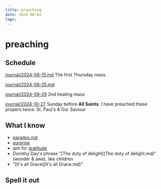 ```yaml
---
title: preaching
date: 2024-08-03
tags: 
---
```

# preaching

## Schedule

[journal/2024-08-15.md](journal/2024-08-15.md.md) The first Thursday mass.

[journal/2024-08-25.md](journal/2024-08-25.md)

[journal/2024-08-29](journal/2024-08-29.md) 2nd healing mass

[journal/2024-10-27](journal/2024-10-27.md) Sunday before **All Saints**. I have preached these propers twice: St. Paul's & Our Saviour

## What I know

- [paradox.md](paradox.md)
- [surprise](surprise.md)
- aim for [gratitude](gratitude.md)
- Dorothy Day's phrase "[The duty of delight](The duty of delight.md)" (wonder & awe), like children
- "[It's all Grace](It's all Grace.md)"

## Spell it out
